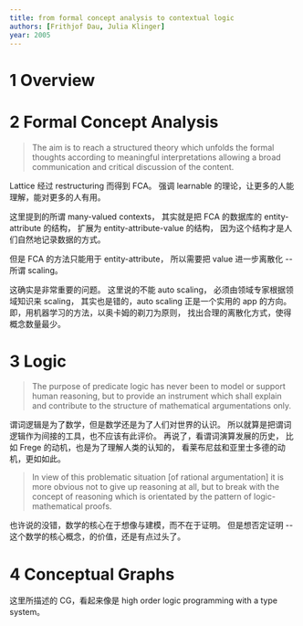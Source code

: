 ```yaml
---
title: from formal concept analysis to contextual logic
authors: [Frithjof Dau, Julia Klinger]
year: 2005
---
```


# 1 Overview

# 2 Formal Concept Analysis

> The aim is to reach a structured theory which unfolds the formal
> thoughts according to meaningful interpretations allowing a broad
> communication and critical discussion of the content.

Lattice 经过 restructuring 而得到 FCA。
强调 learnable 的理论，让更多的人能理解，能对更多的人有用。

这里提到的所谓 many-valued contexts，
其实就是把 FCA 的数据库的 entity-attribute 的结构，
扩展为 entity-attribute-value 的结构，
因为这个结构才是人们自然地记录数据的方式。

但是 FCA 的方法只能用于 entity-attribute，
所以需要把 value 进一步离散化 -- 所谓 scaling。

这确实是非常重要的问题。
这里说的不能 auto scaling，
必须由领域专家根据领域知识来 scaling，
其实也是错的，auto scaling 正是一个实用的 app 的方向。
即，用机器学习的方法，以奥卡姆的剃刀为原则，
找出合理的离散化方式，使得概念数量最少。

# 3 Logic

> The purpose of predicate logic has never been to model or support
> human reasoning, but to provide an instrument which shall explain
> and contribute to the structure of mathematical argumentations only.

谓词逻辑是为了数学，但是数学还是为了人们对世界的认识。
所以就算是把谓词逻辑作为间接的工具，也不应该有此评价。
再说了，看谓词演算发展的历史，
比如 Frege 的动机，也是为了理解人类的认知的，
看莱布尼兹和亚里士多德的动机，更如如此。

> In view of this problematic situation [of rational argumentation] it
> is more obvious not to give up reasoning at all, but to break with
> the concept of reasoning which is orientated by the pattern of
> logic-mathematical proofs.

也许说的没错，数学的核心在于想像与建模，而不在于证明。
但是想否定证明 -- 这个数学的核心概念，的价值，还是有点过头了。

# 4 Conceptual Graphs

这里所描述的 CG，看起来像是 
high order logic programming with a type system。